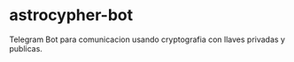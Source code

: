 # astrocypher-bot
Telegram Bot para comunicacion usando cryptografia con llaves privadas y publicas.
